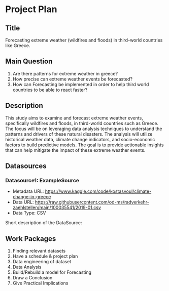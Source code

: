 # Project Plan

## Title
Forecasting extreme weather (wildfires and floods) in third-world countries like Greece.

## Main Question
1. Are there patterns for extreme weather in greece?
2. How precise can extreme weather events be forecasted?
3. How can Forecasting be implemented in order to help third world countries to be able to react faster?

## Description
This study aims to examine and forecast extreme weather events, specifically wildfires and floods, in third-world countries such as Greece. The focus will be on leveraging data analysis techniques to understand the patterns and drivers of these natural disasters. The analysis will utilize historical weather data, climate change indicators, and socio-economic factors to build predictive models. The goal is to provide actionable insights that can help mitigate the impact of these extreme weather events.

## Datasources
### Datasource1: ExampleSource
* Metadata URL: https://www.kaggle.com/code/kostasvoul/climate-change-in-greece
* Data URL: https://raw.githubusercontent.com/od-ms/radverkehr-zaehlstellen/main/100035541/2019-01.csv
* Data Type: CSV

Short description of the DataSource:

## Work Packages
1. Finding relevant datasets
2. Have a schedule & project plan
3. Data engineering of dataset
4. Data Analysis
5. Build/Rebuild a model for Forecasting
6. Draw a Conclusion
7. Give Practical Implications
